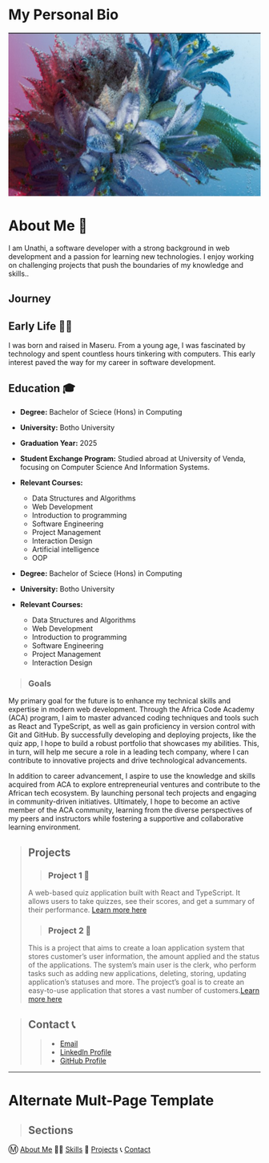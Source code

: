 # My Personal Bio

![Project Logo](./images/profile.jpg)
# About Me 📖

I am Unathi, a software developer with a strong background in web development and a passion for learning new technologies. I enjoy working on challenging projects that push the boundaries of my knowledge and skills..

## Journey
## Early Life 👶🏽

I was born and raised in Maseru. From a young age, I was fascinated by technology and spent countless hours tinkering with computers. This early interest paved the way for my career in software development.


## Education 🎓

- **Degree:** Bachelor of Sciece (Hons) in Computing
- **University:** Botho University
- **Graduation Year:** 2025
- **Student Exchange Program:** Studied abroad at University of Venda, focusing on Computer Science And Information Systems.

- **Relevant Courses:**
  - Data Structures and Algorithms
  - Web Development
  - Introduction to programming
  - Software Engineering
  - Project Management
  - Interaction Design
  - Artificial intelligence
  - OOP
- **Degree:** Bachelor of Sciece (Hons) in Computing
- **University:** Botho University
- **Relevant Courses:**
  - Data Structures and Algorithms
  - Web Development
  - Introduction to programming
  - Software Engineering
  - Project Management
  - Interaction Design

> ### Goals
My primary goal for the future is to enhance my technical skills and expertise in modern web development. Through the Africa Code Academy (ACA) program, I aim to master advanced coding techniques and tools such as React and TypeScript, as well as gain proficiency in version control with Git and GitHub. By successfully developing and deploying projects, like the quiz app, I hope to build a robust portfolio that showcases my abilities. This, in turn, will help me secure a role in a leading tech company, where I can contribute to innovative projects and drive technological advancements.

In addition to career advancement, I aspire to use the knowledge and skills acquired from ACA to explore entrepreneurial ventures and contribute to the African tech ecosystem. By launching personal tech projects and engaging in community-driven initiatives. Ultimately, I hope to become an active member of the ACA community, learning from the diverse perspectives of my peers and instructors while fostering a supportive and collaborative learning environment. 

> ## Projects
>> ### Project 1 🚀
>A web-based quiz application built with React and TypeScript. It allows users to take quizzes, see their scores, and get a summary of their performance. [Learn more here](project1.md)
>>### Project 2 🚀
>This is a project that aims to create a loan application system that stores customer’s user information, the amount applied and the status of the applications. The system’s main user is the clerk, who perform tasks such as adding new applications, deleting, storing, updating application’s statuses and more. The project’s goal is to create an easy-to-use application that stores a vast number of customers.[Learn more here](project2.md)

>## Contact 📞
>> - [Email](unathilenkoe@gmail.com)
>> - [LinkedIn Profile](https://www.linkedin.com/in/unathi-lenkoe-51997a25b?utm_source=share&utm_campaign=share_via&utm_content=profile&utm_medium=android_app )
>> - [GitHub Profile](https://github.com/UniBelle)

---

# Alternate Mult-Page Template

>## Sections

 Ⓜ️ [About Me](about.md)
 👩‍💻 [Skills](skills.md)
 🚀 [Projects](projects/index.md)
 📞 [Contact](contact.md)

